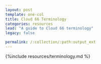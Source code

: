 ```yaml
---
layout: post
template: one-col
title: Cloud 66 Terminology
categories: resources
lead: "A guide to Cloud 66 terminology"
legacy: false

permalink: /:collection/:path:output_ext
---
```



{%include resources/terminology.md %}
